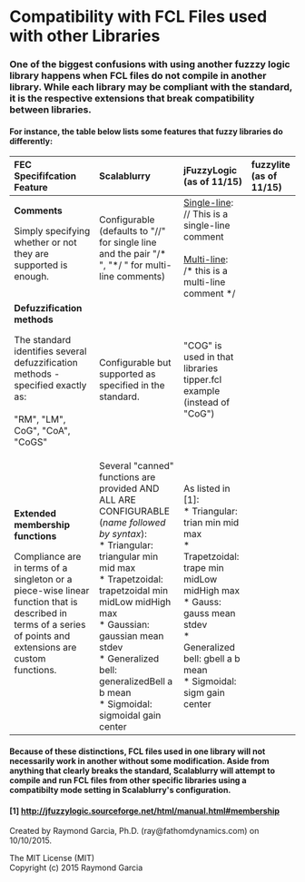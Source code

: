# Compatibility with FCL Files used with other Libraries

### One of the biggest confusions with using another fuzzzy logic library happens when FCL files do not compile in another library.  While each library may be compliant with the standard, it is the respective extensions that break compatibility between libraries.

#### For instance, the table below lists some features that fuzzy libraries do differently:

FEC Specififcation Feature                                                             | Scalablurry                         |  jFuzzyLogic (as of 11/15)                |             fuzzylite (as of 11/15)                 |
:------------------------------------------------------------------------------------- | :---------------------------------- | :---------------------------------------- | :-------------------------------------------------- |
**Comments** <br><p>Simply specifying whether or not they are supported is enough. | Configurable (defaults to "//" for single line and the pair "/* ", "*/ " for multi-line comments)  | <u>Single-line</u>: <br> // This is a single-line comment <br><br> <u>Multi-line</u>: <br>  /* this is a <br> multi-line comment */ |              |
**Defuzzification methods** <br><p>The standard identifies several defuzzification methods - specified exactly as: <br> <br>"RM", "LM", CoG", "CoA", "CoGS" | Configurable but supported as specified in the standard. |"COG" is used in that libraries tipper.fcl example (instead of "CoG") |
**Extended membership functions** <br><p>Compliance are in terms of a singleton or a piece-wise linear function that is described in terms of a series of points and extensions are custom functions. |Several "canned" functions are provided AND ALL ARE CONFIGURABLE (*name followed by syntax*):<br> * Triangular: triangular min mid max <br>* Trapetzoidal: trapetzoidal min midLow midHigh max <br>* Gaussian: gaussian mean stdev <br>* Generalized bell: generalizedBell a b mean <br>* Sigmoidal: sigmoidal gain center               | As listed in [1]:<br> * Triangular: trian min mid max <br>* Trapetzoidal: trape min midLow midHigh max <br>* Gauss: gauss mean stdev <br>* Generalized bell: gbell a b mean <br>* Sigmoidal: sigm gain center|              |

#### Because of these distinctions, FCL files used in one library will not necessarily work in another without some modification.  Aside from anything that clearly breaks the standard, Scalablurry will attempt to compile and run FCL files from other specific libraries using a compatibilty mode setting in Scalablurry's configuration.

#### [1] http://jfuzzylogic.sourceforge.net/html/manual.html#membership





<div class="footer">
Created by Raymond Garcia, Ph.D. (ray@fathomdynamics.com) on 10/10/2015.<br>
<p>The MIT License (MIT)<br>
Copyright (c) 2015 Raymond Garcia
</div>
